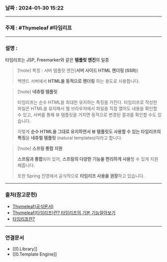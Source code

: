 ### 날짜 : 2024-01-30 15:22

___

### 주제 : #Thymeleaf #타임리프

___

### 설명 : 

타임리프는 JSP, Freemarker와 같은 **템플릿 엔진**의 일종

>[!note] 특징 : 서버 템플릿 엔진(**서버 사이드 HTML 렌더링 (SSR)**)
>
> 백엔드 서버에서 **HTML을 동적으로 렌더링** 하는 용도로 사용합니다.

>[!note] **네츄럴 템플릿**
>
> 타임리프는 순수 HTML을 최대한 유지하는 특징을 가진다.
> 타임리프로 작성한 파일은 HTML을 유지해서 웹 브라우저에서 파일을 직접 열어도 내용을 확인할 수 있고, 서버를 통해 뷰 템플릿을 거치면 동적으로 변경된 결과를 확인할 수도 있습니다.
> 
> 이렇게 **순수 HTML을 그대로 유지하면서 뷰 템플릿도 사용할 수 있는 타임리프의 특징**을 **네츄럴 템플릿** (natural templates)이라고 합니다.

>[!note] **스프링 통합 지원**
>
> **스프링과 통합**되어 있어, **스프링의 다양한 기능을 편리하게 사용**할 수 있게 지원해줍니다.
> 
> 또한 Spring 진영에서 공식적으로 **타임리프 사용을 권장**하고 있습니다.

___

### 출처(참고문헌)

- [Thymeleaf(공식문서)](https://www.thymeleaf.org/)
- [Thymeleaf(타임리프)란? 타임리프의 기본 기능알아보기](https://hstory0208.tistory.com/entry/Thmeleaf%ED%83%80%EC%9E%84%EB%A6%AC%ED%94%84%EB%9E%80-%ED%83%80%EC%9E%84%EB%A6%AC%ED%94%84%EC%9D%98-%EA%B8%B0%EB%B3%B8-%EA%B8%B0%EB%8A%A5%EC%95%8C%EC%95%84%EB%B3%B4%EA%B8%B0)
- [타임리프란?](https://yeonyeon.tistory.com/153)

___

### 연결문서

- [[0.Library]]
- [[0.Template Engine]]

